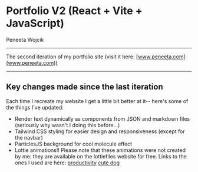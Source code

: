 # Portfolio V2 (React + Vite + JavaScript)
Peneeta Wojcik

---

The second iteration of my portfolio site (visit it here: [www.peneeta.com](www.peneeta.com))

---

## Key changes made since the last iteration
Each time I recreate my website I get a little bit better at it-- here's some of the things I've updated:

- Render text dynamically as components from JSON and markdown files (seriously why wasn't I doing this before...)
- Tailwind CSS styling for easier design and responsiveness (except for the navbar)
- ParticlesJS background for cool molecule effect
- Lottie animations!! Please note that these animations were not created by me: they are available on the lottiefiles website for free. Links to the ones I used are here: [productivity](https://lottiefiles.com/free-animation/girl-working-with-laptop-sitting-on-the-sofa-cQRG0S4nRh) [cute dog](https://lottiefiles.com/free-animation/error-state-dog-EjaOWFukSK)